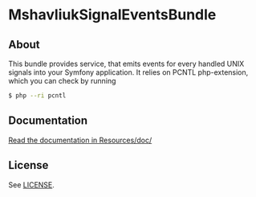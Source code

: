 # MshavliukSignalEventsBundle #

## About ##

This bundle provides service, that emits events for every handled UNIX signals into your Symfony application. It relies
on PCNTL php-extension, which you can check by running
```bash
$ php --ri pcntl
```

## Documentation ##

[Read the documentation in Resources/doc/](Resources/doc/index.md)

## License ##

See [LICENSE](LICENSE).
